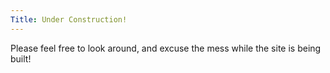 ```yaml
---
Title: Under Construction!
---
```


Please feel free to look around, and excuse the mess while the site is being built!
